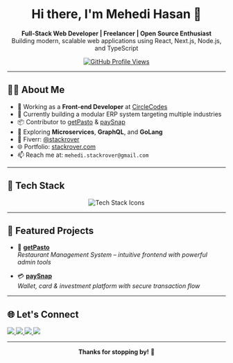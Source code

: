 <h1 align="center">Hi there, I'm Mehedi Hasan 👋</h1>

<p align="center">
  <b>Full-Stack Web Developer | Freelancer | Open Source Enthusiast</b><br/>
  Building modern, scalable web applications using React, Next.js, Node.js, and TypeScript
</p>

<p align="center">
  <a href="https://github.com/mehedihasanhr">
    <img src="https://komarev.com/ghpvc/?username=mehedihasanhr&style=flat-square&color=blue" alt="GitHub Profile Views" />
  </a>
</p>

---

## 🧑‍💻 About Me

- 🔭 Working as a **Front-end Developer** at [CircleCodes](https://circlecodes.com)
- 🧠 Currently building a modular ERP system targeting multiple industries
- 📦 Contributor to [getPasto](https://codecanyon.net/item/getpasto-restaurant-management-system/48961483) & [paySnap](https://codecanyon.net/item/paysnap-wallet-system-with-card-investment/50173536)
- 🌱 Exploring **Microservices**, **GraphQL**, and **GoLang**
- 💼 Fiverr: [@stackrover](https://www.fiverr.com/stackrover)
- 🌐 Portfolio: [stackrover.com](https://stackrover.com)
- 📫 Reach me at: `mehedi.stackrover@gmail.com`

---

## 🚀 Tech Stack

<p align="center">
  <!-- Frontend -->
    <img src="https://skillicons.dev/icons?i=html,css,js,ts,react,nextjs,tailwind,nodejs,nestjs,express,php,laravel,prisma,mongodb,mysql,postgres,docker,linux,git,figma,vite,graphql,go" alt="Tech Stack Icons" />
</p>

---

## 📌 Featured Projects

- 🧾 **[getPasto](https://codecanyon.net/item/getpasto-restaurant-management-system/48961483)**  
  *Restaurant Management System – intuitive frontend with powerful admin tools*

- 💳 **[paySnap](https://codecanyon.net/item/paysnap-wallet-system-with-card-investment/50173536)**  
  *Wallet, card & investment platform with secure transaction flow*

---

## 🌐 Let's Connect

<p align="left">
  <a href="https://linkedin.com/in/stackrover">
    <img src="https://img.shields.io/badge/LinkedIn-0A66C2?style=for-the-badge&logo=linkedin&logoColor=white"/>
  </a>
  <a href="https://www.fiverr.com/stackrover">
    <img src="https://img.shields.io/badge/Fiverr-1DBF73?style=for-the-badge&logo=fiverr&logoColor=white"/>
  </a>
  <a href="https://twitter.com/stackrover">
    <img src="https://img.shields.io/badge/Twitter-1DA1F2?style=for-the-badge&logo=twitter&logoColor=white"/>
  </a>
  <a href="mailto:mehedi.stackrover@gmail.com">
    <img src="https://img.shields.io/badge/Email-D14836?style=for-the-badge&logo=gmail&logoColor=white"/>
  </a>
</p>

---

<p align="center"><b>Thanks for stopping by!</b> 🙏</p>



